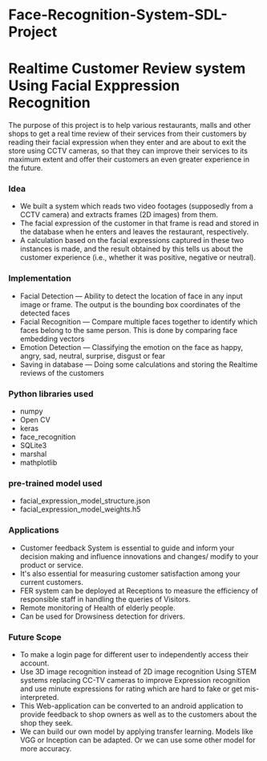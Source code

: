 # Face-Recognition-System-SDL-Project


# Realtime Customer Review system Using Facial Exppression Recognition

The purpose of this project is to help various restaurants, malls and other shops to get a real time review of their services from their customers by reading their facial expression when they enter and are about to exit the store using CCTV cameras, so that they can improve their services to its maximum extent and offer their customers an even  greater experience in the future.

### Idea
* We built a system which reads two video footages (supposedly from a CCTV camera) and extracts frames (2D images) from them.
* The facial expression of the customer in that frame is read and stored in the database when he enters and leaves the restaurant, respectively.
* A calculation based on the facial expressions captured in these two instances is made, and the result obtained by this tells us about the customer experience (i.e., whether it was positive, negative or neutral).

### Implementation
* Facial Detection — Ability to detect the location of face in any input image or frame. The output is the bounding box coordinates of the detected faces
* Facial Recognition — Compare multiple faces together to identify which faces belong to the same person. This is done by comparing face embedding vectors
* Emotion Detection — Classifying the emotion on the face as happy, angry, sad, neutral, surprise, disgust or fear
* Saving in database — Doing some calculations and storing the Realtime reviews of the customers

### Python libraries used
* numpy
* Open CV
* keras
* face_recognition
* SQLite3
* marshal
* mathplotlib

### pre-trained model used
* facial_expression_model_structure.json
* facial_expression_model_weights.h5

### Applications
* Customer feedback System is essential to guide and inform your decision making and influence innovations and changes/ modify to your product or service.
* It's also essential for measuring customer satisfaction among your current customers. 
* FER system can be deployed at Receptions to measure the efficiency of responsible staff in handling the queries of Visitors.
* Remote monitoring of Health of elderly people.
* Can be used for Drowsiness detection for drivers.

### Future Scope
* To make a login page for different user to independently access their account.
* Use 3D image recognition instead of 2D image recognition Using STEM systems replacing CC-TV cameras to improve Expression recognition and use minute expressions for rating which are hard to fake or get mis-interpreted.
* This Web-application can be converted to an android application to provide feedback to shop owners as well as to the customers about the shop they seek.
* We can build our own model by applying transfer learning. Models like VGG or Inception can be adapted. Or we can use some other model for more accuracy.
